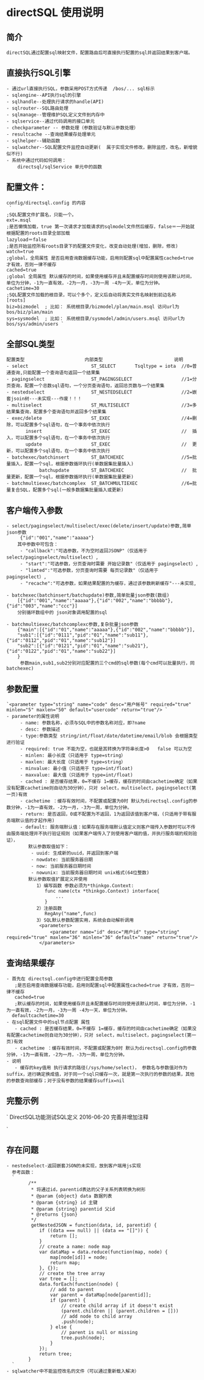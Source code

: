 # directSQL 使用说明

## 简介
    directSQL通过配置sql映射文件，配置路由后可直接执行配置的sql并返回结果到客户端。

## 直接执行SQL引擎
    - 通过url直接执行SQL，参数采用POST方式传递  /bos/... sql标示
    - sqlengine--API执行sql的引擎
    - sqlhandle--处理执行请求的handle(API)
    - sqlrouter--SQL路由处理
    - sqlmanage--管理维护SQL定义文件到内存中
    - sqlservice--通过代码调用的接口单元
    - checkparameter -- 参数处理（参数验证与默认参数处理）
    - resultcache --查询结果缓存处理单元
    - sqlhelper--辅助函数
    - sqlwatcher--SQL配置文件监控自动更新(  属于实现文件修改，删除监控，改名，新增貌似不行)
    - 系统中通过代码如何调用：
        directsql/sqlService 单元中的函数

## 配置文件：
    config/directsql.config 的内容
     `
    ;SQL配置文件扩展名，只能一个。
    ext=.msql 
    ;是否懒惰加载，true 第一次请求才加载请求的sqlmodel文件然后缓存，false＝一开始就根据配置的roots目录全部加载
    lazyload＝false 
    ;是否开始监控所有roots目录下的配置文件变化，改变自动处理(增加，删除，修改)
    watch=true
    ;global，全局属性 是否启用查询数据缓存功能，启用则配置sql中配置属性cached=true 才有效，否则一律不缓存 
    cached=true
    ;global 全局属性 默认缓存的时间，如果使用缓存并且未配置缓存时间则使用该默认时间，单位为分钟，-1为一直有效，-2为一月，-3为一周 -4为一天，单位为分钟。
    cachetime=30
    ;SQL配置文件加载的根目录，可以个多个，定义后自动将真实文件名映射到前边名称
    [roots]
    biz=bizmodel  ; 比如： 系统根目录/bizmodel/plan/main.msql 访问url为 bos/biz/plan/main
    sys=sysmodel  ; 比如： 系统根目录/sysmodel/admin/users.msql 访问url为 bos/sys/admin/users `

## 全部SQL类型
    配置类型                      内部类型                          说明 
    - select                       ST_SELECT       Tsqltype = iota  //0=普通查询,只能配置一个查询语句返回一个结果集   
    - pagingselect                 ST_PAGINGSELECT                  //1=分页查询，配置一个总数sql语句，一个分页查询语句，返回总页数与一个结果集
    - nestedselect                 ST_NESTEDSELECT                  //2=嵌套jsoin树---未实现---作废！！！
    - multiselect                  ST_MULTISELECT                   //3=多结果集查询，配置多个查询语句并返回多个结果集
    - exec/delete                  ST_EXEC                          //4=删除，可以配置多个sql语句，在一个事务中依次执行 
           insert                  ST_EXEC                          //  插入，可以配置多个sql语句，在一个事务中依次执行
           update                  ST_EXEC                          //  更新，可以配置多个sql语句，在一个事务中依次执行 
    - batchexec/batchinsert        ST_BATCHEXEC                     //5=批量插入，配置一个sql，根据参数循环执行(单数据集批量插入)
                batchupdate        ST_BATCHEXEC                     //  批量更新，配置一个sql，根据参数循环执行(单数据集批量更新)
    - batchmultiexec/batchcomplex  ST_BATCHMULTIEXEC                //6=批量复合SQL，配置多个sql(一般多数据集批量插入或更新)

## 客户端传入参数
    - select/pagingselect/multiselect/exec(delete/insert/update)参数,简单json参数 
         {"id":"001","name":"aaaaa"}
        其中参数中可包含：
         - "callback":"可选参数，不为空时返回JSONP"（仅适用于 select/pagingselect/multiselect）,
         - "start":"可选参数，分页查询时需要 开始记录数"（仅适用于 pagingselect）,
         - "limted":"可选参数，分页查询时需要 每页记录数"（仅适用于 pagingselect）,
         - "recache":"可选参数，如果结果配置的为缓存，通过该参数刷新缓存"---未实现,

    - batchexec(batchinsert/batchupdate)参数,简单批量json参数(数组)
        [{"id":"001","name":"aaaaa"},{"id":"002","name":"bbbbb"},{"id":"003","name":"ccc"}]
        分别循环数组中的 json对象调用配置的sql

    - batchmultiexec/batchcomplexc参数,复杂批量json参数
        {"main":[{"id":"01","name":"aaaaa"},{"id":"002","name":"bbbbb"}],
        "sub1":[{"id":"0111","pid":"01","name":"sub11"},{"id":"0112","pid":"01","name":"sub12"}]
        "sub2":[{"id":"0121","pid":"01","name":"sub21"},{"id":"0122","pid":"01","name":"sub22"}]
        }
         参数main,sub1,sub2分别对应配置的三个cmd的sql参数(每个cmd可以批量执行，同batchexec)

## 参数配置
    `<parameter type="string" name="code" desc="用户帐号" required="true" minlen="5" maxlen="50" default="usercode" return="true"/> `
    - parameter的属性说明
         - name: 参数名称，必须与SQL中的参数名称对应，即?name
         - desc: 参数描述
         - type:参数类型 string/int/float/date/datetime/email/blob 会根据类型进行验证                 
         - required: true 不能为空，也就是其转换为字符串长度>0   false 可以为空
         - minlen: 最小长度（只适用于 type=string） 
         - maxlen: 最大长度（只适用于 type=string） 
         - minvalue: 最小值（只适用于 type=int/float) 
         - maxvalue: 最大值（只适用于 type=int/float) 
         - cached : 是否缓存结果，0=不缓存 1=缓存，缓存的时间由cachetime确定（如果没有配置cachetime则自动为30分钟），只对 select，multiselect，pagingselect(第一页)有效
         - cachetime ：缓存有效时间，不配置或配置为0时 默认为directsql.config的参数分钟，-1为一直有效，-2为一月，-3为一周，单位为分钟。 
         - return: 是否返回，0或不配置为不返回，1为返回该值到客户端，(只适用于带有服务端默认值的才起作用)
         - default: 服务端默认值：如果存在服务端默认值定义则客户端传入参数时可以不传由服务端处理并不执行验证规则（如果客户端传入了则使用客户端的值，并执行服务端的规则验证），
            默认参数取值如下：
             - uuid: 生成新的uuid，并返回到客户端
             - nowdate: 当前服务器日期
             - now: 当前服务器日期时间 
             - nowunix: 当前服务器日期时间 unix格式(64位整数)  
            默认参数取值扩展定义并使用
               1）编写函数 参数必须为*thinkgo.Context:
                  func name(ctx *thinkgo.Context) interface{
                      ...
                  }
               2）注册函数
                  RegAny("name",func)
               3）SQL默认参数配置实用，系统会自动解析调用
                <parameters>
                    <parameter name="id" desc="用户id" type="string" required="true" maxlen="36" minlen="36" default="name" return="true"/>
                </parameters>

## 查询结果缓存
    - 首先在 directsql.config中进行配置全局参数
       ;是否启用查询数据缓存功能，启用则配置sql中配置属性cached=true 才有效，否则一律不缓存
       cached=true
       ;默认缓存的时间，如果使用缓存并且未配置缓存时间则使用该默认时间，单位为分钟，-1为一直有效，-2为一月，-3为一周 -4为一天，单位为分钟。
      defaultcachetime=30    
    - 在sql配置文件中的sql节点配置 属性
       - cached : 是否缓存结果，0=不缓存 1=缓存，缓存的时间由cachetime确定（如果没有配置cachetime则自动为30分钟），只对 select，multiselect，pagingselect(第一页)有效
       - cachetime ：缓存有效时间，不配置或配置为0时 默认为directsql.config的参数分钟，-1为一直有效，-2为一月，-3为一周，单位为分钟。 
    - 说明
       - 缓存的key值用 执行请求的路径(/sys/home/select)， 参数名与参数值对作为suffix，进行确定换成值，对于同一个sql只缓存一次，就是第一次执行的参数的结果，其他的参数查询部缓存；对于没有参数的结果缓存suffix=nil  

## 完整示例
 ` <?xml version="1.0" encoding="utf-8"?>
       <!-- id为本model的标识一般同文件名，database为xorm.config中配置的数据库名称，为执行该配置文件sql的连接，空为默认数据库 -->
       <model id="demo" database="">
        <comment>
            <desc>DirectSQL功能测试SQL定义</desc>
            <author></author>
            <date>2016-06-20</date>
            <history Editor="畅雨" Date="2016-08-03">完善并增加注释</history>
        </comment>
        <!-- JSON参数示例：{'code':'12345'} -->
        <sql type="select" id="select" desc="查询SQL,结果缓存30分钟" cached="true" cachetime="30">
            <cmd in="" out="">
                <![CDATA[ select * from sys_user where code=?code ]]>
                <parameters>
                    <parameter type="string" name="code" desc="用户帐号" required="true" minlen="5" maxlen="50"/>
                </parameters>
            </cmd>
        </sql>
        <!-- JSON参数示例：{'name':'李四','start':1,'limted':20 } -->
        <sql type="pagingselect" id="paging" desc="服务端分页查询,第一个cmd=总页数SQL,第二个cmd=分页的查询数据sql">
            <cmd in="" out="total">
                <![CDATA[ SELECT count(id) AS total FROM sys_user ]]>
            </cmd>
            <cmd in="" out="data">
                <![CDATA[ SELECT * FROM sys_user LIMIT ?start,?limted ]]>
                <parameters>
                    <parameter  name="start" desc="start" type="int" required="true" />
                    <parameter  name="limted" desc="size" type="int" required="true" />
                </parameters>
            </cmd>
        </sql>
         <!-- JSON参数示例：{'code':'12345'} -->
        <sql type="nestedselect" id="nested" desc="嵌套的结果json---已作废" idfield="id" pidfield="pid">
            <cmd in="" out="">
                <![CDATA[ SELECT * FROM sys_sys_user ]]>
            </cmd>
        </sql>
         <!-- JSON参数示例：{'code':'12345','nick':'changyu'} -->
        <sql type="multiselect" id="multi" desc="多个Select返回多个结果集的查询组合，一个json参数">
            <cmd in="" out="main">
                <![CDATA[  SELECT id,code FROM sys_user where code=?code ]]>
                <parameters>
                    <parameter type="string" name="code" desc="用户帐号" required="true" minlen="5" maxlen="50" />
                </parameters>
            </cmd>
            <cmd in="" out="detail1">
                <![CDATA[   SELECT id,code,pwd,nick FROM sys_user   ]]>
            </cmd>
            <cmd in="" out="detail2">
                <![CDATA[   SELECT id,code,cnname,pwd,nick FROM sys_user WHERE nick=?nick   ]]>
                <parameters>
                    <parameter type="string" name="nick" desc="用户帐号" required="true" />
                </parameters>
            </cmd>
        </sql>
        <!-- JSON参数示例：{'code':'123'} -->
        <sql type="delete" id="delete" desc="删除，可以执行多条删除语句,建议类型改为 exec">
            <cmd in="" out="">
                <![CDATA[   DELETE FROM sys_user where code=?code   ]]>
                <parameters>
                    <parameter name="code" desc="用户帐号" type="string" required="true" />
                </parameters>
            </cmd>
            <cmd in="" out="">
                <![CDATA[   DELETE FROM sys_userdetail where pcode=?code   ]]>
                <parameters>
                    <parameter name="code" desc="用户帐号" type="string" required="true" />
                </parameters>
            </cmd>
        </sql>
        <!-- JSON参数示例：{'code':'123','name':'xxx'} -->
        <sql type="insert" id="insert" desc="新增服务端生成newid返回,建议类型改为 exec">
            <cmd in="" out="">
                <![CDATA[       INSERT INTO sys_user(id,code,cnname,pwd,nick) VALUES(?id,?code,?cnname,?pwd,?nick) ]]>
                <parameters>
                    <parameter name="id" desc="用户id" type="string" required="true" maxlen="36" minlen="36" default="uuid" return="true"/>
                    <parameter name="code" desc="用户帐号" type="string" required="true" maxlen="50" minlen="5" />
                    <parameter name="cnname" desc="cnname" type="string" required="true" />
                    <parameter name="nick" desc="昵称" type="string" required="true" maxlen="30" minlen="0" />
                </parameters>
            </cmd>
        </sql>
        <!-- JSON参数示例：{'code':'123','nick':'xxx'} -->
        <sql type="update" id="update" desc="更新,建议类型改为 exec" >
            <cmd in="" out="">
                <![CDATA[ update sys_user set nick=?nick where code=?code ]]>
                <parameters>
                    <parameter type="string" name="code" desc="用户帐号" required="true" />
                    <parameter type="string" name="nick" desc="用户帐号" required="true" />
                </parameters>
            </cmd>
        </sql>
        <!-- JSON参数示例：{'code':'123','nick':'xxx'} -->
        <sql type="insert" id="save" desc="保存(插入或更新),建议类型改为 exec" >
            <cmd in="" out="">
                <![CDATA[ INSERT INTO sys_user(uid,code,pwd,nick,login_ip,login_time,regist_time) VALUES(?uid,?code,?pwd,?nick,?login_ip,?login_time,?regist_time) ON DUPLICATE KEY UPDATE nick=?nick   ]]>
                <parameters>
                    <parameter type="string" name="id" desc="id" required="true" default="uuid" return="true"/>
                </parameters>
            </cmd>
        </sql>
        <!-- JSON参数示例：{data:[{'id':'123','name':'xxx'},{},...]} -->
        <sql type="batchinsert" id="batchinsert" desc="批量新增，json传来多条数据，一个批次插入，要么全部成功要么全部失败">
            <cmd in="" out="">
                <![CDATA[ INSERT INTO sys_user(id,code,cnname,pwd,nick) VALUES(?id,?code,?cnname,?pwd,?nick)            ]]>
                <parameters>
                    <parameter type="string" name="id" desc="用户帐号" required="true" minlen="30" default="uuid" return="true"/>
                </parameters>
            </cmd>
        </sql>
        <!-- JSON参数示例：{data:[{'id':'123','name':'xxx'},{},...]} -->
        <sql type="batchupdate" id="bacthsave" desc="批量更新,json传来多条数据，一个批次更新，要么全部成功要么全部失败">
            <cmd in="" out="">
                <![CDATA[   INSERT INTO sys_user(id,code,cnname,pwd,nick) VALUES(?id,?code,?cnname,?pwd,?nick)     ]]>
            </cmd>
        </sql>
            <!-- JSON参数示例：{data:[{'id':'001'},{'id':'002'},{'id':'004'},...]}  -->
        <sql type="batchdelete" id="delete" desc="批量删除，根据参数多次执行该语句">
            <cmd in="" out="">
                <![CDATA[   DELETE FROM sys_user where code=?code   ]]>
                <parameters>
                    <parameter name="code" desc="用户帐号" type="string" required="true" />
                </parameters>
            </cmd>
        </sql>
        <!-- JSON参数示例：{main:[{'id':'123','name':'xxx'}],detail1:[{},...],detail2:[{},...]} -->
        <sql type="batchmultiexec" id="bacthcomplexsave" desc="批量在一个事务里边组合执行多个表的保存，要么全部成功要么全部失败">
            <cmd in="main" desc="主表的数据，支持多条">
                <![CDATA[   INSERT INTO sys_user(id,code,cnname,pwd,nick) VALUES(?id,?code,?cnname,?pwd,?nick) ]]>
                <parameters>
                    <parameter type="string" name="id" desc="用户帐号" required="true" default="uuid" />
                </parameters>
            </cmd>
            <cmd in="detail1" desc="子表一数据，支持多条">
                <![CDATA[  INSERT INTO sys_user(id,code,cnname,pwd,nick) VALUES(?id,?code,?cnname,?pwd,?nick)]]>
            </cmd>
            <cmd in="detail2" desc="子表二数据，支持多条">
                <![CDATA[  INSERT INTO sys_user(id,code,cnname,pwd,nick) VALUES(?id,?code,?cnname,?pwd,?nick)   ]]>
            </cmd>
            <!-- 下面可继续添加多个组合进来的sql -->
        </sql>
        <!-- 下面可继续添加新的方法 -->
      </model>

`

## 存在问题
    - nestedselect-返回嵌套JSON的未实现，放到客户端用js实现
      参考函数：
      `
            /**
             * 将通过id，parentid表达的父子关系列表转换为树形
             * @param {object} data 数据列表
             * @param {string} id 主键
             * @param {string} parentid 父id
             * @returns {json} 
             */
             getNestedJSON = function(data, id, parentid) {
                if ((data === null) || (data == "[]")) {
                    return [];
                }
                // create a name: node map
                var dataMap = data.reduce(function(map, node) {
                    map[node[id]] = node;
                    return map;
                }, {});
                // create the tree array
                var tree = [];
                data.forEach(function(node) {
                    // add to parent
                    var parent = dataMap[node[parentid]];
                    if (parent) {
                        // create child array if it doesn't exist
                        (parent.children || (parent.children = []))
                        // add node to child array
                        .push(node);
                    } else {
                        // parent is null or missing
                        tree.push(node);
                    }
                });
                return tree;
            }
      `
    - sqlwatcher中不能监控改名的文件（可以通过重新载入解决）